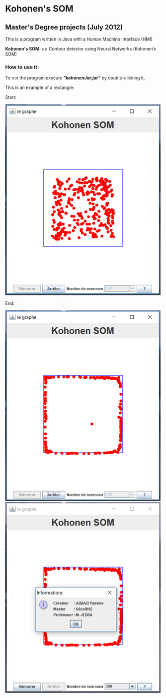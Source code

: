 # Kohonen's SOM
## Master's Degree projects (July 2012)

This is a program written in Java with a Human Machine Interface (HMI)

**Kohonen's SOM** is a Contour detector using Neural Networks (Kohonen’s SOM)

### How to use it:
To run the program execute _**"kohonenJar.jar"**_ by double-clicking it, 


This is an example of a rectangle:

Start:

<img src="img/SOM1.png" width="500">

End:

<img src="img/SOM2.png" width="500">


<img src="img/SOM3.png" width="500">
